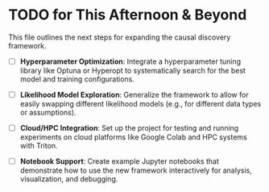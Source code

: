 # TODO for This Afternoon & Beyond

This file outlines the next steps for expanding the causal discovery framework.


- [ ] **Hyperparameter Optimization**: Integrate a hyperparameter tuning library like Optuna or Hyperopt to systematically search for the best model and training configurations.

- [ ] **Likelihood Model Exploration**: Generalize the framework to allow for easily swapping different likelihood models (e.g., for different data types or assumptions).

- [ ] **Cloud/HPC Integration**: Set up the project for testing and running experiments on cloud platforms like Google Colab and HPC systems with Triton.

- [ ] **Notebook Support**: Create example Jupyter notebooks that demonstrate how to use the new framework interactively for analysis, visualization, and debugging.
